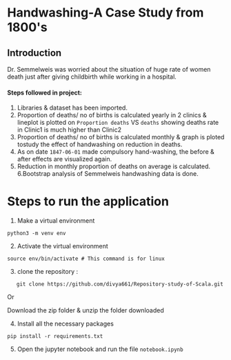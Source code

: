 # Handwashing-A Case Study from 1800's

## Introduction

Dr. Semmelweis was worried about the situation of huge rate of women death just after giving childbirth while working in a hospital.  

#### Steps followed in project:

1. Libraries & dataset has been imported.
2. Proportion of deaths/ no of births is calculated yearly in 2 clinics & lineplot is plotted on `Proportion deaths` VS `deaths` showing deaths rate in Clinic1 is much higher than Clinic2
3.  Proportion of deaths/ no of births is calculated monthly & graph is ploted tostudy the effect of handwashing on reduction in deaths.
4. As on date `1847-06-01` made compulsory hand-washing, the before & after effects are visualized again.
5. Reduction in monthly proportion of deaths on average is calculated.
6.Bootstrap analysis of Semmelweis handwashing data is done.


# Steps to run the application

1. Make a virtual environment
```
python3 -m venv env
```

2. Activate the virtual environment
```
source env/bin/activate # This command is for linux 
```

3. clone the repository :
```
   git clone https://github.com/divya661/Repository-study-of-Scala.git
```
   Or

   Download the zip folder & unzip the folder downloaded

4. Install all the necessary packages
```
pip install -r requirements.txt
```

5. Open the jupyter notebook and run the file `notebook.ipynb`
